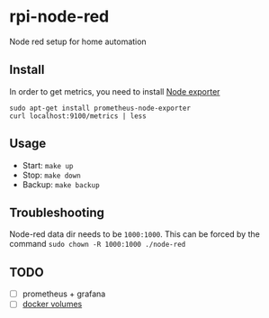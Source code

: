 # rpi-node-red
Node red setup for home automation

## Install

In order to get metrics, you need to install [Node exporter](https://github.com/prometheus/node_exporter)
```
sudo apt-get install prometheus-node-exporter
curl localhost:9100/metrics | less
```

## Usage

- Start: `make up`
- Stop: `make down`
- Backup: `make backup`

## Troubleshooting

Node-red data dir needs to be `1000:1000`. This can be forced by the command `sudo chown -R 1000:1000 ./node-red`

## TODO
- [ ] prometheus + grafana
- [ ] [docker volumes](https://docs.docker.com/storage/volumes/)
